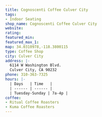 ```yaml
---
title: Cognoscenti Coffee Culver City
tags:
- Indoor Seating
shop_name: Cognoscenti Coffee Culver City
website: 
rating: 
featured_min: 
featured_max_1: 
map: 34.0310978,-118.3800115
type: Coffee Shop
city: Culver City
address: |-
  6114 W Washington Blvd.
  Culver City, CA 90232
phone: 310-363-7325
hours: |-
  | Days   | Time   |
  | ------ | ------ |
  | Tuesday-Sunday | 7a-4p |
coffee:
- Ritual Coffee Roasters
- Kuma Coffee Roasters
---
```


